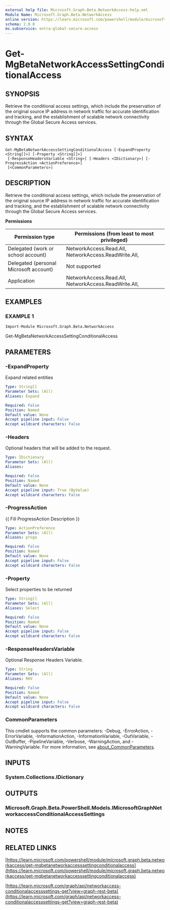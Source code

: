 ```yaml
---
external help file: Microsoft.Graph.Beta.NetworkAccess-help.xml
Module Name: Microsoft.Graph.Beta.NetworkAccess
online version: https://learn.microsoft.com/powershell/module/microsoft.graph.beta.networkaccess/get-mgbetanetworkaccesssettingconditionalaccess
schema: 2.0.0
ms.subservice: entra-global-secure-access
---
```


# Get-MgBetaNetworkAccessSettingConditionalAccess

## SYNOPSIS
Retrieve the conditional access settings, which include the preservation of the original source IP address in network traffic for accurate identification and tracking, and the establishment of scalable network connectivity through the Global Secure Access services.

## SYNTAX

```
Get-MgBetaNetworkAccessSettingConditionalAccess [-ExpandProperty <String[]>] [-Property <String[]>]
 [-ResponseHeadersVariable <String>] [-Headers <IDictionary>] [-ProgressAction <ActionPreference>]
 [<CommonParameters>]
```

## DESCRIPTION
Retrieve the conditional access settings, which include the preservation of the original source IP address in network traffic for accurate identification and tracking, and the establishment of scalable network connectivity through the Global Secure Access services.

**Permissions**

| Permission type | Permissions (from least to most privileged) |
| --------------- | ------------------------------------------  |
| Delegated (work or school account) | NetworkAccess.Read.All, NetworkAccess.ReadWrite.All,  |
| Delegated (personal Microsoft account) | Not supported |
| Application | NetworkAccess.Read.All, NetworkAccess.ReadWrite.All,  |

## EXAMPLES

### EXAMPLE 1
```
Import-Module Microsoft.Graph.Beta.NetworkAccess
```

Get-MgBetaNetworkAccessSettingConditionalAccess

## PARAMETERS

### -ExpandProperty
Expand related entities

```yaml
Type: String[]
Parameter Sets: (All)
Aliases: Expand

Required: False
Position: Named
Default value: None
Accept pipeline input: False
Accept wildcard characters: False
```

### -Headers
Optional headers that will be added to the request.

```yaml
Type: IDictionary
Parameter Sets: (All)
Aliases:

Required: False
Position: Named
Default value: None
Accept pipeline input: True (ByValue)
Accept wildcard characters: False
```

### -ProgressAction
{{ Fill ProgressAction Description }}

```yaml
Type: ActionPreference
Parameter Sets: (All)
Aliases: proga

Required: False
Position: Named
Default value: None
Accept pipeline input: False
Accept wildcard characters: False
```

### -Property
Select properties to be returned

```yaml
Type: String[]
Parameter Sets: (All)
Aliases: Select

Required: False
Position: Named
Default value: None
Accept pipeline input: False
Accept wildcard characters: False
```

### -ResponseHeadersVariable
Optional Response Headers Variable.

```yaml
Type: String
Parameter Sets: (All)
Aliases: RHV

Required: False
Position: Named
Default value: None
Accept pipeline input: False
Accept wildcard characters: False
```

### CommonParameters
This cmdlet supports the common parameters: -Debug, -ErrorAction, -ErrorVariable, -InformationAction, -InformationVariable, -OutVariable, -OutBuffer, -PipelineVariable, -Verbose, -WarningAction, and -WarningVariable. For more information, see [about_CommonParameters](http://go.microsoft.com/fwlink/?LinkID=113216).

## INPUTS

### System.Collections.IDictionary
## OUTPUTS

### Microsoft.Graph.Beta.PowerShell.Models.IMicrosoftGraphNetworkaccessConditionalAccessSettings
## NOTES

## RELATED LINKS

[https://learn.microsoft.com/powershell/module/microsoft.graph.beta.networkaccess/get-mgbetanetworkaccesssettingconditionalaccess](https://learn.microsoft.com/powershell/module/microsoft.graph.beta.networkaccess/get-mgbetanetworkaccesssettingconditionalaccess)

[https://learn.microsoft.com/graph/api/networkaccess-conditionalaccesssettings-get?view=graph-rest-beta](https://learn.microsoft.com/graph/api/networkaccess-conditionalaccesssettings-get?view=graph-rest-beta)























